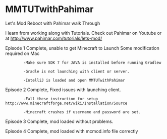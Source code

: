 MMTUTwithPahimar
================

Let's Mod Reboot with Pahimar walk Through


I learn from working along with Tutorials.  Check out Pahimar on Youtube or at http://www.pahimar.com/tutorials/lets-mod/

Episode 1 Complete, unable to get Minecraft to Launch Some modification required on Mac
            
            -Make sure SDK 7 for JAVA is installed before running Gradlew
            
            -Gradle is not launching with client or server.
            
            -IntelliJ is loaded and open MMTUTwithPahimar
            
Episode 2 Complete, Fixed issues with launching client.
            
            -Fall these instruction for setup http://www.minecraftforge.net/wiki/Installation/Source
            
            -Minecraft crashes if username and password are set.
            
Episode 3 Complete, mod loaded without problems.

Episode 4 Complete, mod loaded with mcmod.info file correctly
